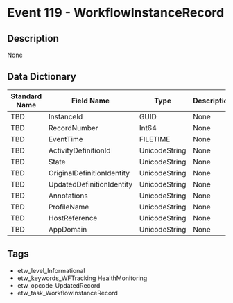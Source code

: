 # Event 119 - WorkflowInstanceRecord

## Description
None

## Data Dictionary
|Standard Name|Field Name|Type|Description|Sample Value|
|---|---|---|---|---|
|TBD|InstanceId|GUID|None|`None`|
|TBD|RecordNumber|Int64|None|`None`|
|TBD|EventTime|FILETIME|None|`None`|
|TBD|ActivityDefinitionId|UnicodeString|None|`None`|
|TBD|State|UnicodeString|None|`None`|
|TBD|OriginalDefinitionIdentity|UnicodeString|None|`None`|
|TBD|UpdatedDefinitionIdentity|UnicodeString|None|`None`|
|TBD|Annotations|UnicodeString|None|`None`|
|TBD|ProfileName|UnicodeString|None|`None`|
|TBD|HostReference|UnicodeString|None|`None`|
|TBD|AppDomain|UnicodeString|None|`None`|

## Tags
* etw_level_Informational
* etw_keywords_WFTracking HealthMonitoring
* etw_opcode_UpdatedRecord
* etw_task_WorkflowInstanceRecord